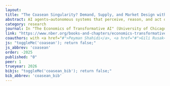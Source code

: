 ```yaml
---
layout: 
title: "The Coasean Singularity? Demand, Supply, and Market Design with AI Agents"
abstract: AI agents—autonomous systems that perceive, reason, and act on behalf of human principals—are poised to transform digital markets by dramatically reducing transaction costs. This chapter evaluates the economic implications of this transition, adopting a consumer-oriented view of agents as market participants that can search, negotiate, and transact directly. From the demand side, agent adoption reflects derived demand&colon; users trade off decision quality against effort reduction, with outcomes mediated by agent capability and task context. On the supply side, firms will design, integrate, and monetize agents, with outcomes hinging on whether agents operate within or across platforms. At the market level, agents create efficiency gains from lower search, communication, and contracting costs, but also introduce frictions such as congestion and price obfuscation. By lowering the costs of preference elicitation, contract enforcement, and identity verification, agents expand the feasible set of market designs but also raise novel regulatory challenges. While the net welfare effects remain an empirical question, the rapid onset of AI-mediated transactions presents a unique opportunity for economic research to inform real-world policy and market design.
category: research
journal: In "The Economics of Transformative AI" (University of Chicago Press, 2026)
link: "https://www.nber.org/books-and-chapters/economics-transformative-ai/coasean-singularity-demand-supply-and-market-design-ai-agents"
coauthors: with <a href="#">Peyman Shahidi</a>, <a href="#">Gili Rusak</a>, <a href="#">Benjamin S. Manning</a>, and <a href="https://www.john-joseph-horton.com/">John J. Horton</a>
js: "toggleMe('coasean'); return false;"
js_abbrev: 'coasean'
order: -2025
published: "0"
peer: 1
trueyear: 2026
bibjs: "toggleMe('coasean_bib'); return false;"
bib_abbrev: 'coasean_bib'
---
```

    